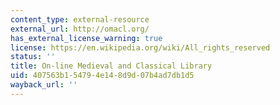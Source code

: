 ```yaml
---
content_type: external-resource
external_url: http://omacl.org/
has_external_license_warning: true
license: https://en.wikipedia.org/wiki/All_rights_reserved
status: ''
title: On-line Medieval and Classical Library
uid: 407563b1-5479-4e14-8d9d-07b4ad7db1d5
wayback_url: ''
---
```

